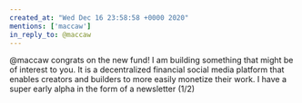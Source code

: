 ```yaml
---
created_at: "Wed Dec 16 23:58:58 +0000 2020"
mentions: ['maccaw']
in_reply_to: @maccaw
---
```


@maccaw congrats on the new fund! I am building something that might be of interest to you. It is a decentralized financial social media platform that enables creators and builders to more easily monetize their work. I have a super early alpha in the form of a newsletter (1/2)